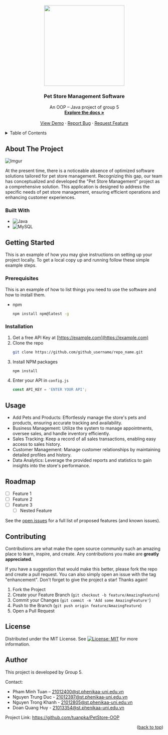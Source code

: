 <a name="readme-top"></a>
<!--
*** Thanks for checking out the Best-README-Template. If you have a suggestion
*** that would make this better, please fork the repo and create a pull request
*** Don't forget to give the project a star!
-->


<!-- PROJECT LOGO -->
<br />
<div align="center">
  
<img src="https://i.imgur.com/iWceKFD.jpg" width="256" height="256">   

  </a>

<h3 align="center">Pet Store Management Software</h3>

  <p align="center">
    An OOP – Java project of group 5
    <br />
    <a href="https://github.com/tuanpka/PetStore-OOP"><strong>Explore the docs »</strong></a>
    <br />
    <br />
    <a href="https://github.com/tuanpka/PetStore-OOP">View Demo</a>
    ·
    <a href="https://github.com/tuanpka/PetStore-OOP/issues">Report Bug</a>
    ·
    <a href="https://github.com/tuanpka/PetStore-OOP/issues">Request Feature</a>
  </p>
</div>



<!-- TABLE OF CONTENTS -->
<details>
  <summary>Table of Contents</summary>
  <ol>
    <li>
      <a href="#about-the-project">About The Project</a>
      <ul>
        <li><a href="#built-with">Built With</a></li>
      </ul>
    </li>
    <li>
      <a href="#getting-started">Getting Started</a>
      <ul>
        <li><a href="#prerequisites">Prerequisites</a></li>
        <li><a href="#installation">Installation</a></li>
      </ul>
    </li>
    <li><a href="#usage">Usage</a></li>
    <li><a href="#roadmap">Roadmap</a></li>
    <li><a href="#contributing">Contributing</a></li>
    <li><a href="#license">License</a></li>
    <li><a href="#author">Author</a></li>
  </ol>
</details>



<!-- ABOUT THE PROJECT -->
## About The Project

![Imgur](https://i.imgur.com/f1Khu9r.jpg)  

At the present time, there is a noticeable absence of optimized software solutions tailored for pet store management. Recognizing this gap, our team has conceptualized and developed the "Pet Store Management" project as a comprehensive solution. This application is designed to address the specific needs of pet store management, ensuring efficient operations and enhancing customer experiences.




### Built With

*  ![Java](https://img.shields.io/badge/java-%23ED8B00.svg?style=for-the-badge&logo=openjdk&logoColor=white)  
* ![MySQL](https://img.shields.io/badge/MySQL-005C84?style=for-the-badge&logo=mysql&logoColor=white)  




<!-- GETTING STARTED -->
## Getting Started

This is an example of how you may give instructions on setting up your project locally.
To get a local copy up and running follow these simple example steps.

### Prerequisites

This is an example of how to list things you need to use the software and how to install them.
* npm
  ```sh
  npm install npm@latest -g
  ```

### Installation

1. Get a free API Key at [https://example.com](https://example.com)
2. Clone the repo
   ```sh
   git clone https://github.com/github_username/repo_name.git
   ```
3. Install NPM packages
   ```sh
   npm install
   ```
4. Enter your API in `config.js`
   ```js
   const API_KEY = 'ENTER YOUR API';
   ```




<!-- USAGE EXAMPLES -->
## Usage

* Add Pets and Products: Effortlessly manage the store's pets and products, ensuring accurate tracking and availability.   
* Business Management: Utilize the system to manage appointments, oversee sales, and handle inventory efficiently.   
* Sales Tracking: Keep a record of all sales transactions, enabling easy access to sales history.  
* Customer Management: Manage customer relationships by maintaining detailed profiles and history.  
* Data Analytics: Leverage the provided reports and statistics to gain insights into the store's performance.   



<!-- ROADMAP -->
## Roadmap

- [ ] Feature 1
- [ ] Feature 2
- [ ] Feature 3
    - [ ] Nested Feature

See the [open issues](https://github.com/github_username/repo_name/issues) for a full list of proposed features (and known issues).




<!-- CONTRIBUTING -->
## Contributing

Contributions are what make the open source community such an amazing place to learn, inspire, and create. Any contributions you make are **greatly appreciated**.

If you have a suggestion that would make this better, please fork the repo and create a pull request. You can also simply open an issue with the tag "enhancement".
Don't forget to give the project a star! Thanks again!

1. Fork the Project
2. Create your Feature Branch (`git checkout -b feature/AmazingFeature`)
3. Commit your Changes (`git commit -m 'Add some AmazingFeature'`)
4. Push to the Branch (`git push origin feature/AmazingFeature`)
5. Open a Pull Request




<!-- LICENSE -->
## License

Distributed under the MIT License. See  [![License: MIT](https://img.shields.io/badge/License-MIT-yellow.svg)](https://opensource.org/licenses/MIT)  for more information.




<!-- AUTHOR -->
## Author
This project is developed by Group 5.  

Contact:
* Pham Minh Tuan – 21012400@st.phenikaa-uni.edu.vn
* Nguyen Trung Duc - 21012397@st.phenikaa-uni.edu.vn
* Nguyen Trong Khanh - 21012805@st.phenikaa-uni.edu.vn
* Doan Quang Huy - 21013354@st.phenikaa-uni.edu.vn

Project Link:
https://github.com/tuanpka/PetStore-OOP

<p align="right">(<a href="#readme-top">back to top</a>)</p>


